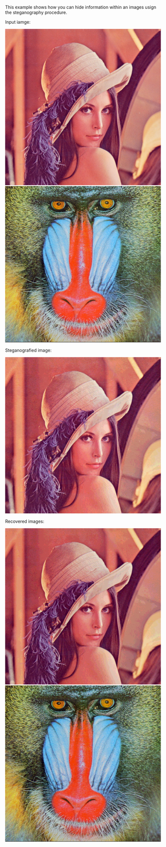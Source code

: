  This example shows how you can hide information within an images usign the steganography procedure.

Input iamge:

![](lena.png) ![](baboon.png)

Steganografied image:

![](stegedImg.png)

Recovered images:

![](recovered_lena.png) ![](recovere_baboon.png)
